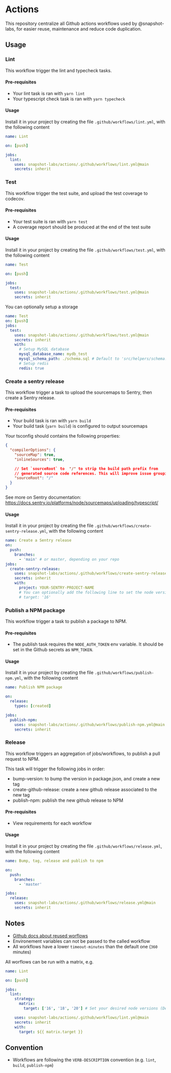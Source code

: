 # Actions

This repository centralize all Github actions workflows used by @snapshot-labs, for easier reuse, maintenance and reduce code duplication.

## Usage

### Lint

This workflow trigger the lint and typecheck tasks.

#### Pre-requisites

- Your lint task is ran with `yarn lint`
- Your typescript check task is ran with `yarn typecheck`

#### Usage

Install it in your project by creating the file `.github/workflows/lint.yml`, with the following content 

```yaml 
name: Lint

on: [push]

jobs:
  lint:
    uses: snapshot-labs/actions/.github/workflows/lint.yml@main
    secrets: inherit
```

### Test

This workflow trigger the test suite, and upload the test coverage to codecov.

#### Pre-requisites

- Your test suite is ran with `yarn test`
- A coverage report should be produced at the end of the test suite

#### Usage

Install it in your project by creating the file `.github/workflows/test.yml`, with the following content 

```yaml 
name: Test

on: [push]

jobs:
  test:
    uses: snapshot-labs/actions/.github/workflows/test.yml@main
    secrets: inherit
```

You can optionally setup a storage

```yaml 
name: Test
on: [push]
jobs:
  test:
    uses: snapshot-labs/actions/.github/workflows/test.yml@main
    secrets: inherit
    with:
      # Setup MySQL database
      mysql_database_name: mydb_test
      mysql_schema_path: ./schema.sql # Default to 'src/helpers/schema.sql'
      # Setup redis
      redis: true
```

### Create a sentry release

This workflow trigger a task to upload the sourcemaps to Sentry, then create a Sentry release.

#### Pre-requisites

- Your build task is ran with `yarn build`
- Your build task (`yarn build`) is configured to output sourcemaps

Your tsconfig should contains the following properties:

```json
{
  "compilerOptions": {
    "sourceMap": true,
    "inlineSources": true,

    // Set `sourceRoot` to  "/" to strip the build path prefix from
    // generated source code references. This will improve issue grouping in Sentry.
    "sourceRoot": "/"
  }
}
```

See more on Sentry documentation: https://docs.sentry.io/platforms/node/sourcemaps/uploading/typescript/

#### Usage

Install it in your project by creating the file `.github/workflows/create-sentry-release.yml`, with the following content 

```yaml
name: Create a Sentry release
on:
  push:
    branches:
      - 'main' # or master, depending on your repo
jobs:
  create-sentry-release:
    uses: snapshot-labs/actions/.github/workflows/create-sentry-release.yml@main
    secrets: inherit
    with:
      project: YOUR-SENTRY-PROJECT-NAME
      # You can optionally add the following line to set the node version (Default is 16)
      # target: '16'
```

### Publish a NPM package

This workflow trigger a task to publish a package to NPM.

#### Pre-requisites

- The publish task requires the `NODE_AUTH_TOKEN` env variable. It should be set in the Github secrets as `NPM_TOKEN`.

#### Usage

Install it in your project by creating the file `.github/workflows/publish-npm.yml`, with the following content 

```yaml 
name: Publish NPM package

on:
  release:
    types: [created]

jobs:
  publish-npm:
    uses: snapshot-labs/actions/.github/workflows/publish-npm.yml@main
    secrets: inherit
```

### Release

This workflow triggers an aggregation of jobs/workflows, to publish a pull request to NPM. 

This task will trigger the following jobs in order:

- bump-version: to bump the version in package.json, and create a new tag
- create-github-release: create a new github release associated to the new tag
- publish-npm: publish the new github release to NPM

#### Pre-requisites

- View requirements for each workflow

#### Usage

Install it in your project by creating the file `.github/workflows/release.yml`, with the following content 

```yaml 
name: Bump, tag, release and publish to npm

on:
  push:
    branches:
      - 'master'

jobs:
  release:
    uses: snapshot-labs/actions/.github/workflows/release.yml@main
    secrets: inherit
```


## Notes

- [Github docs about reused worflows](https://docs.github.com/en/actions/using-workflows/reusing-workflows)
- Environement variables can not be passed to the called workflow
- All workflows have a lower `timeout-minutes` than the default one (`360` minutes)

All worflows can be run with a matrix, e.g.

```yaml 
name: Lint

on: [push]

jobs:
  lint:
    strategy:
      matrix:
        target: ['16', '18', '20'] # Set your desired node versions (Default is 16)

    uses: snapshot-labs/actions/.github/workflows/lint.yml@main
    secrets: inherit
    with:
      target: ${{ matrix.target }}
```

## Convention

- Workflows are following the `VERB-DESCRIPTION` convention (e.g. `lint`, `build`, `publish-npm`) 

